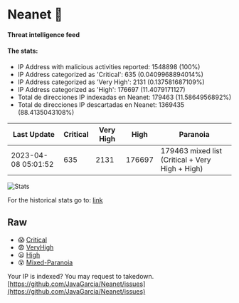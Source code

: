 # Neanet :hocho:
#### Threat intelligence feed
#### The stats:

- IP Address with malicious activities reported: 1548898 (100%)
- IP Address categorized as 'Critical':  635 (0.0409968894014%)
- IP Address categorized as 'Very High':  2131 (0.137581687109%)
- IP Address categorized as 'High':  176697 (11.4079171127)
- Total de direcciones IP indexadas en Neanet:  179463 (11.5864956892%)
- Total de direcciones IP descartadas en Neanet:  1369435 (88.4135043108%)

| Last Update | Critical | Very High | High | Paranoia |
| --- | --- | --- | --- | --- |
| 2023-04-08 05:01:52 | 635 | 2131 | 176697 | 179463 mixed list (Critical + Very High + High)|

![Stats](https://docs.google.com/spreadsheets/d/e/2PACX-1vSnaNMIXVabIpDJjufMlzH7poXnshF3mgd8Is1g9ytUEzVsP5my4Trn8f-xkoLLQ38xpL3HtmUexLo6/pubchart?oid=501124687&format=image)

For the historical stats go to: [link](/stats.csv)
## Raw
- :scream: [Critical](https://raw.githubusercontent.com/JavaGarcia/Neanet/master/blacklists/neanet_critical.txt)
- :fearful: [VeryHigh](https://raw.githubusercontent.com/JavaGarcia/Neanet/master/blacklists/neanet_veryHigh.txtt)
- :frowning: [High](https://raw.githubusercontent.com/JavaGarcia/Neanet/master/blacklists/neanet_high.txt)
- :dizzy_face: [Mixed-Paranoia](https://raw.githubusercontent.com/JavaGarcia/Neanet/master/blacklists/neanet_all.txt)


Your IP is indexed? You may request to takedown. [https://github.com/JavaGarcia/Neanet/issues](https://github.com/JavaGarcia/Neanet/issues)



































































































































































































































































































































































































































































































































































































































































































































































































































































































































































































































































































































































































































































































































































































































































































































































































































































































































































































































































































































































































































































































































































































































































































































































































































































































































































































































































































































































































































































































































































































































































































































































































































































































































































































































































































































































































































































































































































































































































































































































































































































































































































































































































































































































































































































































































































































































































































































































































































































































































































































































































































































































































































































































































































































































































































































































































































































































































































































































































































































































































































































































































































































































































































































































































































































































































































































































































































































































































































































































































































































































































































































































































































































































































































































































































































































































































































































































































































































































































































































































































































































































































































































































































































































































































































































































































































































































































































































































































































































































































































































































































































































































































































































































































































































































































































































































































































































































































































































































































































































































































































































































































































































































































































































































































































































































































































































































































